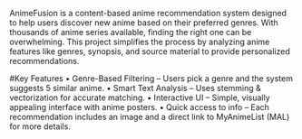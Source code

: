 AnimeFusion is a content-based anime recommendation system designed to help users discover new anime based on their preferred genres. With thousands of anime series available, finding the right one can be overwhelming. This project simplifies the process by analyzing anime features like genres, synopsis, and source material to provide personalized recommendations.

#Key Features 
•	Genre-Based Filtering – Users pick a genre and the system suggests 5 similar anime.
•	Smart Text Analysis – Uses stemming & vectorization for accurate matching. 
•	Interactive UI – Simple, visually appealing interface with anime posters. 
•	Quick access to info – Each recommendation includes an image and a direct link to MyAnimeList (MAL) for more details.
